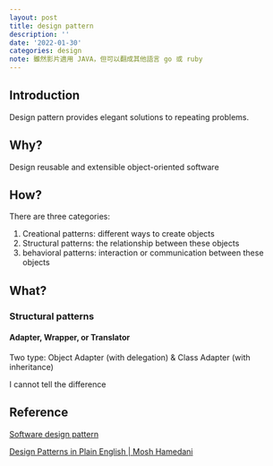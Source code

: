 ```yaml
---
layout: post
title: design pattern
description: ''
date: '2022-01-30'
categories: design
note: 雖然影片適用 JAVA，但可以翻成其他語言 go 或 ruby
---
```


## Introduction

Design pattern provides elegant solutions to repeating problems.

## Why?

Design reusable and extensible object-oriented software

## How?

There are three categories:

1. Creational patterns: different ways to create objects
2. Structural patterns: the relationship between these objects
3. behavioral patterns: interaction or communication between these objects

## What?

### Structural patterns

#### Adapter, Wrapper, or Translator

Two type: Object Adapter (with delegation) & Class Adapter (with inheritance)

I cannot tell the difference

## Reference

[Software design pattern](https://en.wikipedia.org/wiki/Software_design_pattern)

[Design Patterns in Plain English | Mosh Hamedani](https://www.youtube.com/watch?v=NU_1StN5Tkk)
